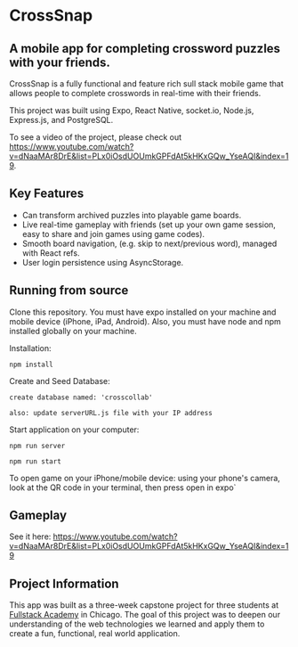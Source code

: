 # CrossSnap

## A mobile app for completing crossword puzzles with your friends. 

CrossSnap is a fully functional and feature rich sull stack mobile game that allows people to complete crosswords in real-time with their friends. 

This project was built using Expo, React Native, socket.io, Node.js, Express.js, and PostgreSQL. 

To see a video of the project, please check out https://www.youtube.com/watch?v=dNaaMAr8DrE&list=PLx0iOsdUOUmkGPFdAt5kHKxGQw_YseAQI&index=19. 

## Key Features

 * Can transform archived puzzles into playable game boards. 
 * Live real-time gameplay with friends (set up your own game session, easy to share and join games using game codes). 
 * Smooth board navigation, (e.g. skip to next/previous word), managed with React refs. 
 * User login persistence using AsyncStorage. 

## Running from source

Clone this repository. You must have expo installed on your machine and mobile device (iPhone, iPad, Android). Also, you must have node and npm installed globally on your machine.

Installation:

`npm install`

Create and Seed Database:

`create database named: 'crosscollab'`

`also: update serverURL.js file with your IP address`

Start application on your computer:

`npm run server`

`npm run start`

To open game on your iPhone/mobile device: using your phone's camera, look at the QR code in your terminal, then press open in expo`

## Gameplay

See it here: https://www.youtube.com/watch?v=dNaaMAr8DrE&list=PLx0iOsdUOUmkGPFdAt5kHKxGQw_YseAQI&index=19

## Project Information

This app was built as a three-week capstone project for three students at [Fullstack Academy](https://www.fullstackacademy.com) in Chicago. The goal of this project was to deepen our understanding of the web technologies we learned and apply them to create a fun, functional, real world application.

